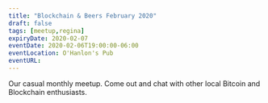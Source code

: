 ```yaml
---
title: "Blockchain & Beers February 2020"
draft: false
tags: [meetup,regina]
expiryDate: 2020-02-07
eventDate: 2020-02-06T19:00:00-06:00
eventLocation: O'Hanlon's Pub
eventURL:
---
```


Our casual monthly meetup.  Come out and chat with other local Bitcoin and Blockchain enthusiasts.
